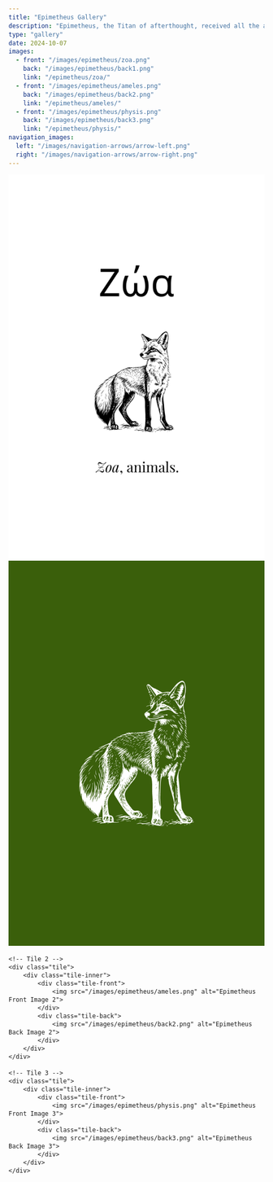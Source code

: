 ```yaml
---
title: "Epimetheus Gallery"
description: "Epimetheus, the Titan of afterthought, received all the animals and gave them gifts, ensuring their survival and happiness in the world."
type: "gallery"
date: 2024-10-07
images:
  - front: "/images/epimetheus/zoa.png"
    back: "/images/epimetheus/back1.png"
    link: "/epimetheus/zoa/"
  - front: "/images/epimetheus/ameles.png"
    back: "/images/epimetheus/back2.png"
    link: "/epimetheus/ameles/"
  - front: "/images/epimetheus/physis.png"
    back: "/images/epimetheus/back3.png"
    link: "/epimetheus/physis/"
navigation_images:
  left: "/images/navigation-arrows/arrow-left.png"
  right: "/images/navigation-arrows/arrow-right.png"
---
```


<!-- Gallery Content -->
<div class="image-tile-container">
    <!-- Tile 1 -->
    <div class="tile">
        <div class="tile-inner">
            <div class="tile-front">
                <img src="/images/epimetheus/zoa.png" alt="Epimetheus Front Image 1">
            </div>
            <div class="tile-back">
                <img src="/images/epimetheus/back1.png" alt="Epimetheus Back Image 1">
            </div>
        </div>
    </div>

    <!-- Tile 2 -->
    <div class="tile">
        <div class="tile-inner">
            <div class="tile-front">
                <img src="/images/epimetheus/ameles.png" alt="Epimetheus Front Image 2">
            </div>
            <div class="tile-back">
                <img src="/images/epimetheus/back2.png" alt="Epimetheus Back Image 2">
            </div>
        </div>
    </div>

    <!-- Tile 3 -->
    <div class="tile">
        <div class="tile-inner">
            <div class="tile-front">
                <img src="/images/epimetheus/physis.png" alt="Epimetheus Front Image 3">
            </div>
            <div class="tile-back">
                <img src="/images/epimetheus/back3.png" alt="Epimetheus Back Image 3">
            </div>
        </div>
    </div>
</div>


